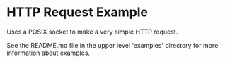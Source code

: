 # HTTP Request Example

Uses a POSIX socket to make a very simple HTTP request.

See the README.md file in the upper level 'examples' directory for more information about examples.
